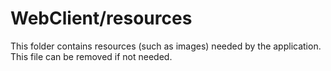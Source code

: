 # WebClient/resources

This folder contains resources (such as images) needed by the application. This file can
be removed if not needed.
